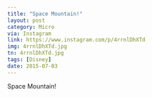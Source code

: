 ```yaml
---
title: "Space Mountain!"
layout: post
category: Micro
via: Instagram
link: https://www.instagram.com/p/4rrnlDhXTd
img: 4rrnlDhXTd.jpg
tn: 4rrnlDhXTd.jpg
tags: [Disney]
date: 2015-07-03
---
```

Space Mountain!